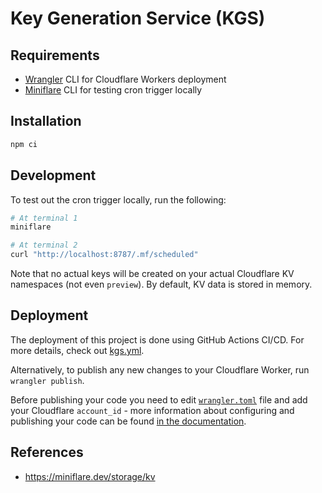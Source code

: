 # Key Generation Service (KGS)

## Requirements

-   [Wrangler](https://github.com/cloudflare/wrangler#installation) CLI for Cloudflare Workers deployment
-   [Miniflare](https://miniflare.dev/cli.html) CLI for testing cron trigger locally

## Installation

```sh
npm ci
```

## Development

To test out the cron trigger locally, run the following:

```sh
# At terminal 1
miniflare

# At terminal 2
curl "http://localhost:8787/.mf/scheduled"
```

Note that no actual keys will be created on your actual Cloudflare KV namespaces (not even `preview`). By default, KV data is stored in memory.

## Deployment

The deployment of this project is done using GitHub Actions CI/CD. For more details, check out [kgs.yml](../.github/workflows/kgs.yml).

Alternatively, to publish any new changes to your Cloudflare Worker, run `wrangler publish`.

Before publishing your code you need to edit [`wrangler.toml`](./wrangler.toml) file and add your Cloudflare `account_id` - more information about configuring and publishing your code can be found [in the documentation](https://developers.cloudflare.com/workers/learning/getting-started#7-configure-your-project-for-deployment).

## References

-   https://miniflare.dev/storage/kv

